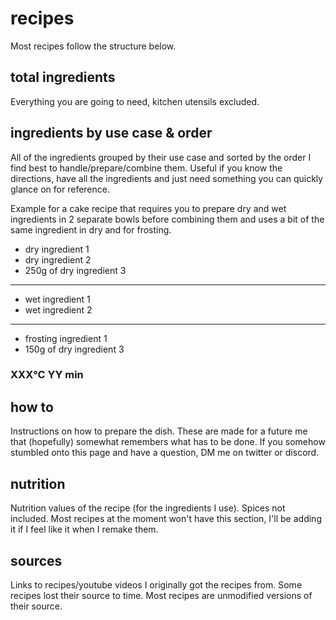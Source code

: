 # recipes

Most recipes follow the structure below.

## total ingredients

Everything you are going to need, kitchen utensils excluded.

## ingredients by use case & order

All of the ingredients grouped by their use case and sorted by the order I find best to handle/prepare/combine them. Useful if you know the directions, have all the ingredients and just need something you can quickly glance on for reference.

Example for a cake recipe that requires you to prepare dry and wet ingredients in 2 separate bowls before combining them and uses a bit of the same ingredient in dry and for frosting.

- dry ingredient 1
- dry ingredient 2
- 250g of dry ingredient 3
---
- wet ingredient 1
- wet ingredient 2
---
- frosting ingredient 1
- 150g of dry ingredient 3

### XXX°C YY min

## how to

Instructions on how to prepare the dish. These are made for a future me that (hopefully) somewhat remembers what has to be done. If you somehow stumbled onto this page and have a question, DM me on twitter or discord.

## nutrition

Nutrition values of the recipe (for the ingredients I use). Spices not included. Most recipes at the moment won't have this section, I'll be adding it if I feel like it when I remake them.

## sources

Links to recipes/youtube videos I originally got the recipes from. Some recipes lost their source to time. Most recipes are unmodified versions of their source.
